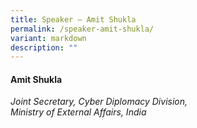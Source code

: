 ```yaml
---
title: Speaker – Amit Shukla
permalink: /speaker-amit-shukla/
variant: markdown
description: ""
---
```

#### **Amit Shukla**

*Joint Secretary, Cyber Diplomacy Division, <br> Ministry of External Affairs, India*